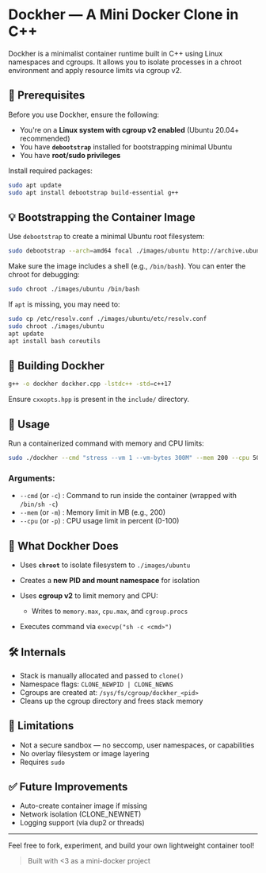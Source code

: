 # Dockher — A Mini Docker Clone in C++

Dockher is a minimalist container runtime built in C++ using Linux namespaces and cgroups. It allows you to isolate processes in a chroot environment and apply resource limits via cgroup v2.

## 📅 Prerequisites

Before you use Dockher, ensure the following:

* You're on a **Linux system with cgroup v2 enabled** (Ubuntu 20.04+ recommended)
* You have **`debootstrap`** installed for bootstrapping minimal Ubuntu
* You have **root/sudo privileges**

Install required packages:

```bash
sudo apt update
sudo apt install debootstrap build-essential g++
```

## 💡 Bootstrapping the Container Image

Use `debootstrap` to create a minimal Ubuntu root filesystem:

```bash
sudo debootstrap --arch=amd64 focal ./images/ubuntu http://archive.ubuntu.com/ubuntu/
```

Make sure the image includes a shell (e.g., `/bin/bash`). You can enter the chroot for debugging:

```bash
sudo chroot ./images/ubuntu /bin/bash
```

If `apt` is missing, you may need to:

```bash
sudo cp /etc/resolv.conf ./images/ubuntu/etc/resolv.conf
sudo chroot ./images/ubuntu
apt update
apt install bash coreutils
```

## 📂 Building Dockher

```bash
g++ -o dockher dockher.cpp -lstdc++ -std=c++17
```

Ensure `cxxopts.hpp` is present in the `include/` directory.

## 🔄 Usage

Run a containerized command with memory and CPU limits:

```bash
sudo ./dockher --cmd "stress --vm 1 --vm-bytes 300M" --mem 200 --cpu 50
```

### Arguments:

* `--cmd` (or `-c`) : Command to run inside the container (wrapped with `/bin/sh -c`)
* `--mem` (or `-m`) : Memory limit in MB (e.g., 200)
* `--cpu` (or `-p`) : CPU usage limit in percent (0-100)

## 🏦 What Dockher Does

* Uses **`chroot`** to isolate filesystem to `./images/ubuntu`
* Creates a **new PID and mount namespace** for isolation
* Uses **cgroup v2** to limit memory and CPU:

  * Writes to `memory.max`, `cpu.max`, and `cgroup.procs`
* Executes command via `execvp("sh -c <cmd>")`

## 🛠️ Internals

* Stack is manually allocated and passed to `clone()`
* Namespace flags: `CLONE_NEWPID | CLONE_NEWNS`
* Cgroups are created at: `/sys/fs/cgroup/dockher_<pid>`
* Cleans up the cgroup directory and frees stack memory

## 🚧 Limitations

* Not a secure sandbox — no seccomp, user namespaces, or capabilities
* No overlay filesystem or image layering
* Requires `sudo`

## ✅ Future Improvements

* Auto-create container image if missing
* Network isolation (CLONE\_NEWNET)
* Logging support (via dup2 or threads)

---

Feel free to fork, experiment, and build your own lightweight container tool!

> Built with <3 as a mini-docker project
